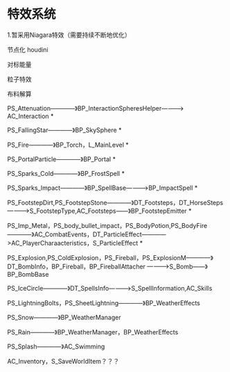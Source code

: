 # 特效系统
1.暂采用Niagara特效（需要持续不断地优化）

节点化 houdini


对标能量

粒子特效

布料解算


PS_Attenuation————》BP_InteractionSpheresHelper————> AC_Interaction *

PS_FallingStar————》BP_SkySphere *

PS_Fire————》BP_Torch，L_MainLevel *

PS_PortalParticle————》BP_Portal *

PS_Sparks_Cold————》BP_FrostSpell *

PS_Sparks_Impact————》BP_SpellBase————>BP_ImpactSpell *


PS_FootstepDirt,PS_FootstepStone————》DT_Footsteps，DT_HorseSteps————>S_FootstepType,AC_Footsteps——》BP_FootstepEmitter *

PS_Imp_Metal，PS_body_bullet_impact，PS_BodyPotion,PS_BodyFire————》AC_CombatEvents，DT_ParticleEffect————>AC_PlayerCharaacteristics，S_ParticleEffect *


PS_Explosion,PS_ColdExplosion，PS_Fireball，PS_ExplosionM————》DT_BombInfo，BP_Fireball，BP_FireballAttacher ————>S_Bomb——》BP_BombBase



PS_IceCircle————》DT_SpellsInfo————>S_SpellInformation,AC_Skills

PS_LightningBolts，PS_SheetLightning————》BP_WeatherEffects

PS_Snow————》BP_WeatherManager

PS_Rain————》BP_WeatherManager，BP_WeatherEffects

PS_Splash————》AC_Swimming















AC_Inventory，S_SaveWorldItem？？？




